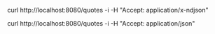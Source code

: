 curl http://localhost:8080/quotes -i -H "Accept: application/x-ndjson"


curl http://localhost:8080/quotes -i -H "Accept: application/json"
